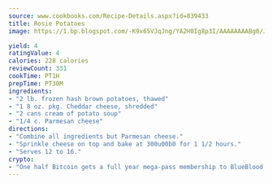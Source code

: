 ```yaml
---
source: www.cookbooks.com/Recipe-Details.aspx?id=839433
title: Rosie Potatoes
image: https://1.bp.blogspot.com/-K9x65VJqJng/YA2H0Ig8p3I/AAAAAAAABg0/JRKr7ZzesxofwlGw6YudXad_aQn9BD52QCLcBGAsYHQ/s299/2.png

yield: 4
ratingValue: 4
calories: 228 calories
reviewCount: 331
cookTime: PT1H
prepTime: PT30M
ingredients:
- "2 lb. frozen hash brown potatoes, thawed"
- "1 8 oz. pkg. Cheddar cheese, shredded"
- "2 cans cream of potato soup"
- "1/4 c. Parmesan cheese"
directions:
- "Combine all ingredients but Parmesan cheese."
- "Sprinkle cheese on top and bake at 300u00b0 for 1 1/2 hours."
- "Serves 12 to 16."
crypto:
- "One half Bitcoin gets a full year mega-pass membership to BlueBlood."
---
```

